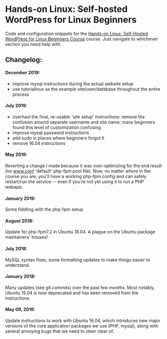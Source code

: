 # Hands-on Linux: Self-hosted WordPress for Linux Beginners

Code and configuration snippets for the [Hands-on Linux: Self-Hosted WordPress for Linux Beginners Course](https://www.udemy.com/hands-on-linux-self-hosted-wordpress-for-linux-beginners/) course. Just navigate to whichever section you need help with.

## Changelog:

#### December 2019:
- improve mysql instructions during the actual website setup
- use tutorialinux as the example site/user/database throughout the entire process

#### July 2019:
- overhaul the final, re-usable 'site setup' instructions: remove the confusion around separate username and site name; many beginners found this level of customization confusing.
- improve mysql password instructions
- add sudo in places where beginners forgot it
- remove 16.04 instructions

#### May 2019:
Reverting a change I made because it was over-optimizing for the end result (no www.conf 'default' php-fpm pool file). Now, no matter *where* in the course you are, you'll have a working php-fpm config and can safely restart/run the service -- even if you're not yet using it to run a PHP webapp.

#### January 2019:
Some fiddling with the php-fpm setup.

#### August 2018:

Update for php-fpm7.2 in Ubuntu 18.04. A plague on the Ubuntu package maintainers' houses!


#### July 2018:

MySQL syntax fixes, some formatting updates to make things easier to understand.


#### January 2018:

Many updates (see git commits) over the past few months. Most notably, Ubuntu 15.04 is now deprecated and has been removed from the instructions.


#### May 09, 2016:

Update instructions to work with Ubuntu 16.04, which introduces new major versions of the core application packages we use (PHP, mysql), along with several annoying bugs that we need to steer clear of.
